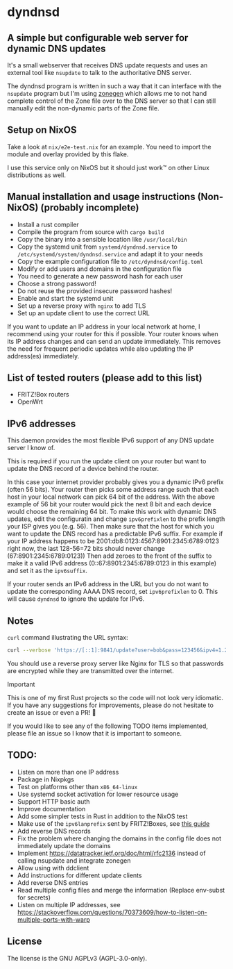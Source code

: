 [SPDX-FileCopyrightText: 2024 Luflosi <dyndnsd@luflosi.de>]::
[SPDX-License-Identifier: AGPL-3.0-only]::

# dyndnsd
## A simple but configurable web server for dynamic DNS updates
It's a small webserver that receives DNS update requests and uses an external tool like `nsupdate` to talk to the authoritative DNS server.

The dyndnsd program is written in such a way that it can interface with the `nsupdate` program but I'm using [zonegen](https://github.com/Luflosi/zonegen) which allows me to not hand complete control of the Zone file over to the DNS server so that I can still manually edit the non-dynamic parts of the Zone file.

## Setup on NixOS
Take a look at `nix/e2e-test.nix` for an example. You need to import the module and overlay provided by this flake.

I use this service only on NixOS but it should just work™ on other Linux distributions as well.

## Manual installation and usage instructions (Non-NixOS) (probably incomplete)
- Install a rust compiler
- Compile the program from source with `cargo build`
- Copy the binary into a sensible location like `/usr/local/bin`
- Copy the systemd unit from `systemd/dyndnsd.service` to `/etc/systemd/system/dyndnsd.service` and adapt it to your needs
- Copy the example configuration file to `/etc/dyndnsd/config.toml`
- Modify or add users and domains in the configuration file
- You need to generate a new password hash for each user
- Choose a strong password!
- Do not reuse the provided insecure password hashes!
- Enable and start the systemd unit
- Set up a reverse proxy with `nginx` to add TLS
- Set up an update client to use the correct URL

If you want to update an IP address in your local network at home, I recommend using your router for this if possible.
Your router knows when its IP address changes and can send an update immediately.
This removes the need for frequent periodic updates while also updating the IP address(es) immediately.

## List of tested routers (please add to this list)
- FRITZ!Box routers
- OpenWrt

## IPv6 addresses
This daemon provides the most flexible IPv6 support of any DNS update server I know of.

This is required if you run the update client on your router but want to update the DNS record of a device behind the router.

In this case your internet provider probably gives you a dynamic IPv6 prefix (often 56 bits).
Your router then picks some address range such that each host in your local network can pick 64 bit of the address.
With the above example of 56 bit your router would pick the next 8 bit and each device would choose the remaining 64 bit.
To make this work with dynamic DNS updates, edit the configuratin and change `ipv6prefixlen` to the prefix length your ISP gives you (e.g. 56).
Then make sure that the host for which you want to update the DNS record has a predictable IPv6 suffix.
For example if your IP address happens to be 2001:db8:0123:4567:8901:2345:6789:0123 right now, the last 128-56=72 bits should never change (67:8901:2345:6789:0123))
Then add zeroes to the front of the suffix to make it a valid IPv6 address (0::67:8901:2345:6789:0123 in this example) and set it as the `ipv6suffix`.

If your router sends an IPv6 address in the URL but you do not want to update the corresponding AAAA DNS record, set `ipv6prefixlen` to 0.
This will cause `dyndnsd` to ignore the update for IPv6.


## Notes
`curl` command illustrating the URL syntax:
```sh
curl --verbose 'https://[::1]:9841/update?user=bob&pass=123456&ipv4=1.2.3.4&ipv6=1::2'
```

You should use a reverse proxy server like Nginx for TLS so that passwords are encrypted while they are transmitted over the internet.


> [!IMPORTANT]
> This is one of my first Rust projects so the code will not look very idiomatic. If you have any suggestions for improvements, please do not hesitate to create an issue or even a PR! 🖤


If you would like to see any of the following TODO items implemented, please file an issue so I know that it is important to someone.

## TODO:
- Listen on more than one IP address
- Package in Nixpkgs
- Test on platforms other than `x86_64-linux`
- Use systemd socket activation for lower resource usage
- Support HTTP basic auth
- Improve documentation
- Add some simpler tests in Rust in addition to the NixOS test
- Make use of the `ipv6lanprefix` sent by FRITZ!Boxes, see [this guide](https://fritz.com/service/wissensdatenbank/dok/FRITZ-Box-4060/30_Dynamic-DNS-in-FRITZ-Box-einrichten/)
- Add reverse DNS records
- Fix the problem where changing the domains in the config file does not immediately update the domains
- Implement https://datatracker.ietf.org/doc/html/rfc2136 instead of calling nsupdate and integrate zonegen
- Allow using with ddclient
- Add instructions for different update clients
- Add reverse DNS entries
- Read multiple config files and merge the information (Replace env-subst for secrets)
- Listen on multiple IP addresses, see https://stackoverflow.com/questions/70373609/how-to-listen-on-multiple-ports-with-warp


## License
The license is the GNU AGPLv3 (AGPL-3.0-only).
